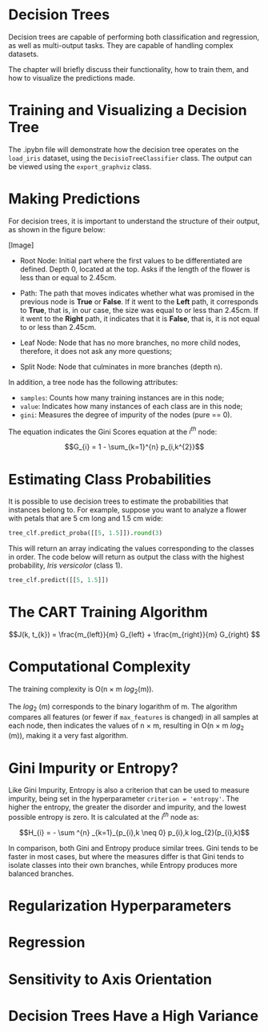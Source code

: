 # Decision Trees

Decision trees are capable of performing both classification and regression, as well as multi-output tasks. They are capable of handling complex datasets.

The chapter will briefly discuss their functionality, how to train them, and how to visualize the predictions made.

# Training and Visualizing a Decision Tree

The .ipybn file will demonstrate how the decision tree operates on the `load_iris` dataset, using the `DecisioTreeClassifier` class. The output can be viewed using the `export_graphviz` class.

# Making Predictions

For decision trees, it is important to understand the structure of their output, as shown in the figure below:

[Image]

- Root Node: Initial part where the first values ​​to be differentiated are defined. Depth 0, located at the top. Asks if the length of the flower is less than or equal to 2.45cm.

- Path: The path that moves indicates whether what was promised in the previous node is **True** or **False**. If it went to the **Left** path, it corresponds to **True**, that is, in our case, the size was equal to or less than 2.45cm. If it went to the **Right** path, it indicates that it is **False**, that is, it is not equal to or less than 2.45cm.

- Leaf Node: Node that has no more branches, no more child nodes, therefore, it does not ask any more questions;

- Split Node: Node that culminates in more branches (depth n).

In addition, a tree node has the following attributes:

- `samples`: Counts how many training instances are in this node;
- `value`: Indicates how many instances of each class are in this node;
- `gini`: Measures the degree of impurity of the nodes (pure == 0).

The equation indicates the Gini Scores equation at the $i^{th}$ node:

```math
G_{i} = 1 - \sum_{k=1}^{n} p_{i,k^{2}}
```

# Estimating Class Probabilities

It is possible to use decision trees to estimate the probabilities that instances belong to. For example, suppose you want to analyze a flower with petals that are 5 cm long and 1.5 cm wide:

```python
tree_clf.predict_proba([[5, 1.5]]).round(3)
```

This will return an array indicating the values ​​corresponding to the classes in order. The code below will return as output the class with the highest probability, _Iris versicolor_ (class 1).

```python
tree_clf.predict([[5, 1.5]])
```

# The CART Training Algorithm

```math
J(k, t_{k}) = \frac{m_{left}}{m} G_{left} + \frac{m_{right}}{m} G_{right}  
```


# Computational Complexity

The training complexity is O(n × m $log_{2}$(m)).

The $log _{2}$ (m) corresponds to the binary logarithm of m. The algorithm compares all features (or fewer if `max_features` is changed) in all samples at each node, then indicates the values ​​of n × m, resulting in O(n × m $log _{2}$ (m)), making it a very fast algorithm.


# Gini Impurity or Entropy?

Like Gini Impurity, Entropy is also a criterion that can be used to measure impurity, being set in the hyperparameter `criterion = 'entropy'`. The higher the entropy, the greater the disorder and impurity, and the lowest possible entropy is zero. It is calculated at the $i^{th}$ node as:

```math
H_{i} = - \sum ^{n} _{k=1}_{p_{i},k \neq 0} p_{i},k log_{2}(p_{i},k)
```

In comparison, both Gini and Entropy produce similar trees. Gini tends to be faster in most cases, but where the measures differ is that Gini tends to isolate classes into their own branches, while Entropy produces more balanced branches.

# Regularization Hyperparameters



# Regression



# Sensitivity to Axis Orientation



# Decision Trees Have a High Variance
